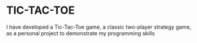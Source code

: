 # TIC-TAC-TOE
I have developed a Tic-Tac-Toe game, a classic two-player strategy game, as a personal project to demonstrate my programming skills
